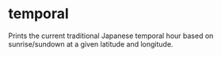 # temporal
Prints the current traditional Japanese temporal hour based on sunrise/sundown at a given latitude and longitude.
